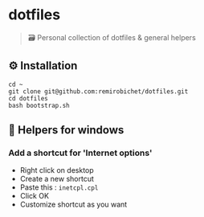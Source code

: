 # dotfiles

> 🗃️ Personal collection of dotfiles & general helpers

## :gear: Installation

```shell
cd ~
git clone git@github.com:remirobichet/dotfiles.git
cd dotfiles
bash bootstrap.sh
```

## :checkered_flag: Helpers for windows

### Add a shortcut for 'Internet options'

- Right click on desktop
- Create a new shortcut
- Paste this : `inetcpl.cpl`
- Click OK
- Customize shortcut as you want
